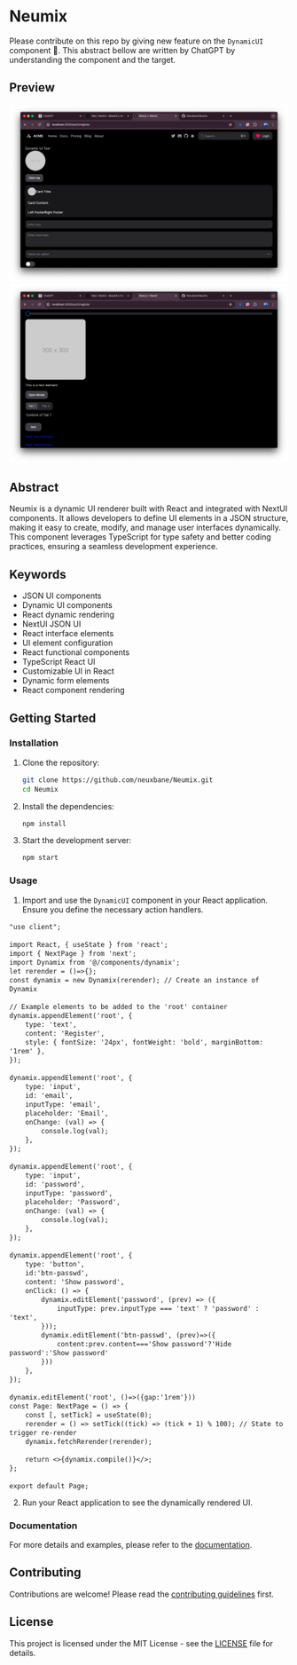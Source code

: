 # Neumix
Please contribute on this repo by giving new feature on the `DynamicUI` component 🙏. This abstract bellow are written by ChatGPT by understanding the component and the target.

## Preview
![preview1](/screenshoots/preview1.png)
![preview2](/screenshoots/preview2.png)

## Abstract
Neumix is a dynamic UI renderer built with React and integrated with NextUI components. It allows developers to define UI elements in a JSON structure, making it easy to create, modify, and manage user interfaces dynamically. This component leverages TypeScript for type safety and better coding practices, ensuring a seamless development experience.

## Keywords
- JSON UI components
- Dynamic UI components
- React dynamic rendering
- NextUI JSON UI
- React interface elements
- UI element configuration
- React functional components
- TypeScript React UI
- Customizable UI in React
- Dynamic form elements
- React component rendering

## Getting Started

### Installation
1. Clone the repository:
   ```sh
   git clone https://github.com/neuxbane/Neumix.git
   cd Neumix
   ```

2. Install the dependencies:
   ```sh
   npm install
   ```

3. Start the development server:
   ```sh
   npm start
   ```

### Usage

1. Import and use the `DynamicUI` component in your React application. Ensure you define the necessary action handlers.

```tsx
"use client";

import React, { useState } from 'react';
import { NextPage } from 'next';
import Dynamix from '@/components/dynamix';
let rerender = ()=>{};
const dynamix = new Dynamix(rerender); // Create an instance of Dynamix

// Example elements to be added to the 'root' container
dynamix.appendElement('root', {
	type: 'text',
	content: 'Register',
	style: { fontSize: '24px', fontWeight: 'bold', marginBottom: '1rem' },
});

dynamix.appendElement('root', {
	type: 'input',
	id: 'email',
	inputType: 'email',
	placeholder: 'Email',
	onChange: (val) => {
		console.log(val);
	},
});

dynamix.appendElement('root', {
	type: 'input',
	id: 'password',
	inputType: 'password',
	placeholder: 'Password',
	onChange: (val) => {
		console.log(val);
	},
});

dynamix.appendElement('root', {
	type: 'button',
	id:'btn-passwd',
	content: 'Show password',
	onClick: () => {
		dynamix.editElement('password', (prev) => ({
			inputType: prev.inputType === 'text' ? 'password' : 'text',
		}));
		dynamix.editElement('btn-passwd', (prev)=>({
			content:prev.content==='Show password'?'Hide password':'Show password'
		}))
	},
});

dynamix.editElement('root', ()=>({gap:'1rem'}))
const Page: NextPage = () => {
	const [, setTick] = useState(0);
	rerender = () => setTick((tick) => (tick + 1) % 100); // State to trigger re-render
	dynamix.fetchRerender(rerender);

	return <>{dynamix.compile()}</>;
};

export default Page;
   ```

2. Run your React application to see the dynamically rendered UI.

### Documentation
For more details and examples, please refer to the [documentation](./docs).

## Contributing
Contributions are welcome! Please read the [contributing guidelines](./CONTRIBUTING.md) first.

## License
This project is licensed under the MIT License - see the [LICENSE](./LICENSE) file for details.